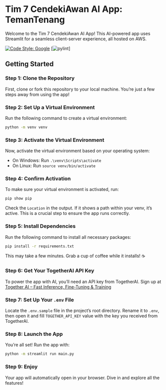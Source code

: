 # Tim 7 CendekiAwan AI App: TemanTenang

Welcome to the Tim 7 CendekiAwan AI App! This AI-powered app uses Streamlit for a seamless client-server experience, all hosted on AWS.

[![Code Style: Google](https://img.shields.io/badge/code%20style-google-blue.svg)](https://google.github.io/styleguide/pyguide.html)
[![pylint](https://img.shields.io/badge/Pylint-9.22-yellow?logo=python&logoColor=white)]

## Getting Started

### Step 1: Clone the Repository

First, clone or fork this repository to your local machine. You’re just a few steps away from using the app!

### Step 2: Set Up a Virtual Environment

Run the following command to create a virtual environment:

```bash
python -m venv venv

```

### Step 3: Activate the Virtual Environment

Now, activate the virtual environment based on your operating system:

- On Windows: Run `.\venv\Scripts\activate`
- On Linux: Run `source venv/bin/activate`

### Step 4: Confirm Activation

To make sure your virtual environment is activated, run:

```bash
pip show pip
```

Check the `Location` in the output. If it shows a path within your venv, it’s active. This is a crucial step to ensure the app runs correctly.

### Step 5: Install Dependencies

Run the following command to install all necessary packages:

```bash
pip install -r requirements.txt
```

This may take a few minutes. Grab a cup of coffee while it installs! ☕

### Step 6: Get Your TogetherAI API Key

To power the app with AI, you’ll need an API key from TogetherAI. Sign up at [Together AI – Fast Inference, Fine-Tuning & Training](https://www.together.ai/)

### Step 7: Set Up Your `.env` File

Locate the `.env.sample` file in the project’s root directory. Rename it to `.env`, then open it and fill `TOGETHER_API_KEY` value with the key you received from TogetherAI.

### Step 8: Launch the App

You’re all set! Run the app with:

```bash
python -m streamlit run main.py
```

### Step 9: Enjoy

Your app will automatically open in your browser. Dive in and explore all the features!

<!-- 1. Clone or fork this repository.
1. Create a virtual environment with `python -m venv venv`
2. Then, activate the virtual environment depends on your operating system. 
   - For windows, run `.\venv\Scripts\activate`
   - Linux users, run `source venv/bin/activate`
3. Check if the virtual environment successfully activated. To check it, run `pip show pip` and inspect the `Location` path. If the Location in the output shows a path within your virtual environment, the venv is **active**. This is a crucial step, so make sure the virtual environment is activated.
4. Next, run `pip install -r requirements.txt` from your command line. This process might take a few minutes, so feel free to drink your coffee ☕.
5. After that, get your TogetherAI API Key by signing up to their website. So, visit [Together AI – Fast Inference, Fine-Tuning & Training](https://www.together.ai/)
6. Then, look for `.env.sample` file in the root directory of the project and rename it as `.env`
7. Next, open the `.env` file you previously renamed. Now, change the value of `TOGETHER_API_KEY` with your own api key.
8. Last, run the app with `python -m streamlit run main.py`
9.  Voila! It will automatically open your browser and shows the app. -->